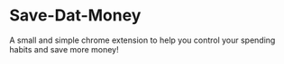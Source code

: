 # Save-Dat-Money
A small and simple chrome extension to help you control your spending habits and save more money!

